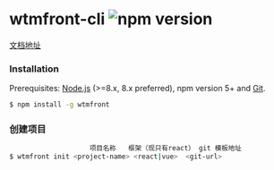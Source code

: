 # wtmfront-cli ![npm version](https://img.shields.io/npm/v/wtmfront.svg?style=flat)

[文档地址](https://lengyxin.github.io/wtmfront-cli)

### Installation

Prerequisites: [Node.js](https://nodejs.org/en/) (>=8.x, 8.x preferred), npm version 5+ and [Git](https://git-scm.com/).

``` bash
$ npm install -g wtmfront
```
### 创建项目

``` bash
                    项目名称   框架（现只有react） git 模板地址
$ wtmfront init <project-name> <react|vue>  <git-url>
```